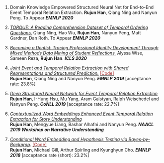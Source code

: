 1. Domain Knowledge Empowered Structured Neural Net for End-to-End Event Temporal Relation Extraction. **Rujun Han**, Qiang Ning and Nanyun Peng. To Appear _**EMNLP 2020**_ <br/>

2. _[TORQUE: A Reading Comprehension Dataset of Temporal Ordering Questions.](https://arxiv.org/abs/2005.00242)_ Qiang Ning, Hao Wu, **Rujun Han**, Nanyun Peng, Matt Gardner, Dan Roth. To Appear _**EMNLP 2020**_ <br/>

3. _[Becoming a Dentist: Tracing Professional Identity Development Through Mixed Methods Data Mining of Student Reflections.](https://repository.isls.org/handle/1/6650)_ Alyssa Wise, Sameen Reza, **Rujun Han**. _**ICLS 2020**_ <br/>

4. _[Joint Event and Temporal Relation Extraction with Shared Representations and Structured Prediction.](https://www.aclweb.org/anthology/D19-1041)_ [<span style="color:brown;">[Code]</span>](https://github.com/rujunhan/EMNLP-2019) <br/> 
**Rujun Han**, Qiang Ning and Nanyun Peng. _**EMNLP 2019**_ [acceptance rate: 23.8%] <br/>

5. _[Deep Structured Neural Network for Event Temporal Relation Extraction](https://www.aclweb.org/anthology/K19-1062)_ <br/>
**Rujun Han**, I-Hung Hsu, Mu Yang, Aram Galstyan, Ralph Weischedel and Nanyun Peng. _**CoNLL 2019**_ [acceptance rate: 22.7%]<br/>

6. _[Contextualized Word Embeddings Enhanced Event Temporal Relation Extraction for Story Understanding](https://arxiv.org/abs/1904.11942)_ <br/>
**Rujun Han**, Mengyue Liang, Bashar Alhafni and Nanyun Peng. _**NAACL 2019 Workshop on Narrative Understanding**_ <br/>

7. _[Conditional Word Embedding and Hypothesis Testing via Bayes-by-Backprop](http://aclweb.org/anthology/D18-1527)._ [<span style="color:brown;">[Code]</span>](https://github.com/rujunhan/ConditionalEmbeddings) <br/>
**Rujun Han**, Michael Gill, Arthur Spirling and Kyunghyun Cho. _**EMNLP 2018**_ [acceptance rate (short): 23.2%] <br/>
